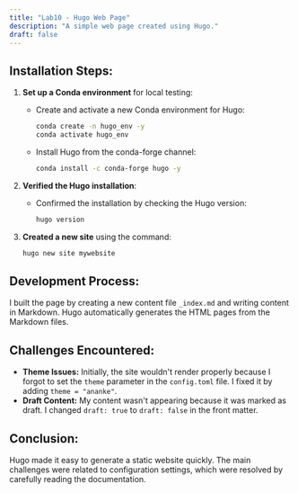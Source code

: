 ```yaml
---
title: "Lab10 - Hugo Web Page"
description: "A simple web page created using Hugo."
draft: false
---
```


## Installation Steps:

1. **Set up a Conda environment** for local testing:
   - Create and activate a new Conda environment for Hugo:
     ```bash
     conda create -n hugo_env -y
     conda activate hugo_env
     ```
   - Install Hugo from the conda-forge channel:
     ```bash
     conda install -c conda-forge hugo -y
     ```

2. **Verified the Hugo installation**:
   - Confirmed the installation by checking the Hugo version:
     ```bash
     hugo version
     ```

3. **Created a new site** using the command:
   ```bash
   hugo new site mywebsite
   ``` 

## Development Process:

I built the page by creating a new content file `_index.md` and writing content in Markdown. Hugo automatically generates the HTML pages from the Markdown files.

## Challenges Encountered:

- **Theme Issues:** Initially, the site wouldn't render properly because I forgot to set the `theme` parameter in the `config.toml` file. I fixed it by adding `theme = "ananke"`.
- **Draft Content:** My content wasn't appearing because it was marked as draft. I changed `draft: true` to `draft: false` in the front matter.

## Conclusion:

Hugo made it easy to generate a static website quickly. The main challenges were related to configuration settings, which were resolved by carefully reading the documentation.
